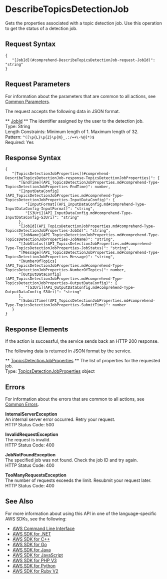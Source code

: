 # DescribeTopicsDetectionJob<a name="API_DescribeTopicsDetectionJob"></a>

Gets the properties associated with a topic detection job\. Use this operation to get the status of a detection job\.

## Request Syntax<a name="API_DescribeTopicsDetectionJob_RequestSyntax"></a>

```
{
   "[JobId](#comprehend-DescribeTopicsDetectionJob-request-JobId)": "string"
}
```

## Request Parameters<a name="API_DescribeTopicsDetectionJob_RequestParameters"></a>

For information about the parameters that are common to all actions, see [Common Parameters](CommonParameters.md)\.

The request accepts the following data in JSON format\.

 ** [JobId](#API_DescribeTopicsDetectionJob_RequestSyntax) **   <a name="comprehend-DescribeTopicsDetectionJob-request-JobId"></a>
The identifier assigned by the user to the detection job\.  
Type: String  
Length Constraints: Minimum length of 1\. Maximum length of 32\.  
Pattern: `^([\p{L}\p{Z}\p{N}_.:/=+\-%@]*)$`   
Required: Yes

## Response Syntax<a name="API_DescribeTopicsDetectionJob_ResponseSyntax"></a>

```
{
   "[TopicsDetectionJobProperties](#comprehend-DescribeTopicsDetectionJob-response-TopicsDetectionJobProperties)": { 
      "[EndTime](API_TopicsDetectionJobProperties.md#comprehend-Type-TopicsDetectionJobProperties-EndTime)": number,
      "[InputDataConfig](API_TopicsDetectionJobProperties.md#comprehend-Type-TopicsDetectionJobProperties-InputDataConfig)": { 
         "[InputFormat](API_InputDataConfig.md#comprehend-Type-InputDataConfig-InputFormat)": "string",
         "[S3Uri](API_InputDataConfig.md#comprehend-Type-InputDataConfig-S3Uri)": "string"
      },
      "[JobId](API_TopicsDetectionJobProperties.md#comprehend-Type-TopicsDetectionJobProperties-JobId)": "string",
      "[JobName](API_TopicsDetectionJobProperties.md#comprehend-Type-TopicsDetectionJobProperties-JobName)": "string",
      "[JobStatus](API_TopicsDetectionJobProperties.md#comprehend-Type-TopicsDetectionJobProperties-JobStatus)": "string",
      "[Message](API_TopicsDetectionJobProperties.md#comprehend-Type-TopicsDetectionJobProperties-Message)": "string",
      "[NumberOfTopics](API_TopicsDetectionJobProperties.md#comprehend-Type-TopicsDetectionJobProperties-NumberOfTopics)": number,
      "[OutputDataConfig](API_TopicsDetectionJobProperties.md#comprehend-Type-TopicsDetectionJobProperties-OutputDataConfig)": { 
         "[S3Uri](API_OutputDataConfig.md#comprehend-Type-OutputDataConfig-S3Uri)": "string"
      },
      "[SubmitTime](API_TopicsDetectionJobProperties.md#comprehend-Type-TopicsDetectionJobProperties-SubmitTime)": number
   }
}
```

## Response Elements<a name="API_DescribeTopicsDetectionJob_ResponseElements"></a>

If the action is successful, the service sends back an HTTP 200 response\.

The following data is returned in JSON format by the service\.

 ** [TopicsDetectionJobProperties](#API_DescribeTopicsDetectionJob_ResponseSyntax) **   <a name="comprehend-DescribeTopicsDetectionJob-response-TopicsDetectionJobProperties"></a>
The list of properties for the requested job\.  
Type: [TopicsDetectionJobProperties](API_TopicsDetectionJobProperties.md) object

## Errors<a name="API_DescribeTopicsDetectionJob_Errors"></a>

For information about the errors that are common to all actions, see [Common Errors](CommonErrors.md)\.

 **InternalServerException**   
An internal server error occurred\. Retry your request\.  
HTTP Status Code: 500

 **InvalidRequestException**   
The request is invalid\.  
HTTP Status Code: 400

 **JobNotFoundException**   
The specified job was not found\. Check the job ID and try again\.  
HTTP Status Code: 400

 **TooManyRequestsException**   
The number of requests exceeds the limit\. Resubmit your request later\.  
HTTP Status Code: 400

## See Also<a name="API_DescribeTopicsDetectionJob_SeeAlso"></a>

For more information about using this API in one of the language\-specific AWS SDKs, see the following:
+  [AWS Command Line Interface](https://docs.aws.amazon.com/goto/aws-cli/comprehend-2017-11-27/DescribeTopicsDetectionJob) 
+  [AWS SDK for \.NET](https://docs.aws.amazon.com/goto/DotNetSDKV3/comprehend-2017-11-27/DescribeTopicsDetectionJob) 
+  [AWS SDK for C\+\+](https://docs.aws.amazon.com/goto/SdkForCpp/comprehend-2017-11-27/DescribeTopicsDetectionJob) 
+  [AWS SDK for Go](https://docs.aws.amazon.com/goto/SdkForGoV1/comprehend-2017-11-27/DescribeTopicsDetectionJob) 
+  [AWS SDK for Java](https://docs.aws.amazon.com/goto/SdkForJava/comprehend-2017-11-27/DescribeTopicsDetectionJob) 
+  [AWS SDK for JavaScript](https://docs.aws.amazon.com/goto/AWSJavaScriptSDK/comprehend-2017-11-27/DescribeTopicsDetectionJob) 
+  [AWS SDK for PHP V3](https://docs.aws.amazon.com/goto/SdkForPHPV3/comprehend-2017-11-27/DescribeTopicsDetectionJob) 
+  [AWS SDK for Python](https://docs.aws.amazon.com/goto/boto3/comprehend-2017-11-27/DescribeTopicsDetectionJob) 
+  [AWS SDK for Ruby V2](https://docs.aws.amazon.com/goto/SdkForRubyV2/comprehend-2017-11-27/DescribeTopicsDetectionJob) 
